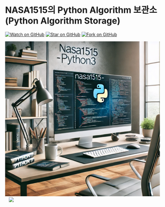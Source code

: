 
# NASA1515의 Python Algorithm 보관소 (Python Algorithm Storage)

[![Watch on GitHub](https://img.shields.io/github/watchers/nasa1515/Learn_Algorithm-Python.svg?style=social)](https://github.com/nasa1515/Learn_Algorithm-Python/watchers)
[![Star on GitHub](https://img.shields.io/github/stars/nasa1515/Learn_Algorithm-Python.svg?style=social)](https://github.com/nasa1515/Learn_Algorithm-Python/stargazers)
[![Fork on GitHub](https://img.shields.io/github/forks/nasa1515/Learn_Algorithm-Python.svg?style=social)](https://github.com/nasa1515/Learn_Algorithm-Python/network/members)

<img src="./Resource/Readme.jpg">

<div>
    <img 
        src="https://img.shields.io/github/followers/nasa1515?label=nasa1515%20Followers&style=social"
        style="height : auto; margin-left : 12px; margin-right : 12px;"/>
</div>
